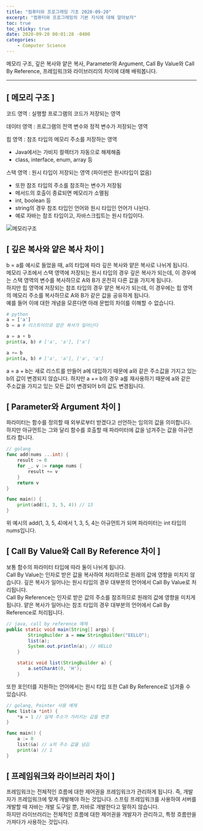```yaml
---
title: "컴퓨터와 프로그래밍 기초 2020-09-20"
excerpt: "컴퓨터와 프로그래밍의 기본 지식에 대해 알아보자"
toc: true
toc_sticky: true
date: 2020-09-20 00:01:28 -0400
categories: 
    - Computer Science
---
```


메모리 구조, 깊은 복사와 얕은 복사, Parameter와 Argument, Call By Value와 Call By Reference, 프레임워크와 라이브러리의 차이에 대해 배워봅니다.
<hr>

## [ 메모리 구조 ]
코드 영역 : 실행할 프로그램의 코드가 저장되는 영역

데이터 영역 : 프로그램의 전역 변수와 정적 변수가 저장되는 영역

힙 영역 : 참조 타입의 메모리 주소를 저장하는 영역
- Java에서는 가비지 컬렉터가 자동으로 해제해줌
- class, interface, enum, array 등

스택 영역 : 원시 타입이 저장되는 영역 (파이썬은 원시타입이 없음)
- 또한 참조 타입의 주소를 참조하는 변수가 저장됨
- 메서드의 호출이 종료되면 메모리가 소멸됨 
- int, boolean 등
- string의 경우 참조 타입인 언어와 원시 타입인 언어가 나뉜다.
- 예로 자바는 참조 타입이고, 자바스크립트는 원시 타입이다.

![메모리구조](https://user-images.githubusercontent.com/52072077/112745270-0b4e6500-8fe2-11eb-894e-4a420fdf6c2b.png)

## [ 깊은 복사와 얕은 복사 차이 ]
b = a를 예시로 들었을 때, a의 타입에 따라 깊은 복사와 얕은 복사로 나뉘게 됩니다.
<br>
메모리 구조에서 스택 영역에 저장되는 원시 타입의 경우 깊은 복사가 되는데, 이 경우에는 스택 영역의 변수를 복사하므로 A와 B가 온전히 다른 값을 가지게 됩니다.
<br>
하지만 힙 영역에 저장되는 참조 타입의 경우 얕은 복사가 되는데, 이 경우에는 힙 영역의 메모리 주소를 복사하므로 A와 B가 같은 값을 공유하게 됩니다.
<br>
예를 들어 이에 대한 개념을 모른다면 아래 문법의 차이를 이해할 수 없습니다.

```python
# python
a = ['a'] 
b = a # 리스트이므로 얕은 복사가 일어난다

a = a + b
print(a, b) # ['a', 'a'], ['a']

a += b
print(a, b) # ['a', 'a'], ['a', 'a']
```
a = a + b는 새로 리스트를 만들어 a에 대입하기 때문에 a와 같은 주소값을 가지고 있는 b의 값이 변경되지 않습니다. 하지만 a += b의 경우 a를 재사용하기 때문에 a와 같은 주소값을 가지고 있는 모든 값이 변경되어 b의 값도 변경됩니다.

## [ Parameter와 Argument 차이 ]
파라미터는 함수를 정의할 때 외부로부터 받겠다고 선언하는 임의의 값을 의미합니다. 하지만 아규먼트는 그와 달리 함수를 호출할 때 파라미터에 값을 넘겨주는 값을 아규먼트라 합니다. 
```go
// golang
func add(nums ...int) {
    result := 0
    for _, v := range nums {
        result += v
    }
    return v
}

func main() {
    print(add(1, 3, 5, 4)) // 13
}
```

위 예시의 add(1, 3, 5, 4)에서 1, 3, 5, 4는 아규먼트가 되며 파라미터는 int 타입의 nums입니다.

## [ Call By Value와 Call By Reference 차이 ]
보통 함수의 파라미터 타입에 따라 둘이 나뉘게 됩니다.
<br>
Call By Value는 인자로 받은 값을 복사하여 처리하므로 원래의 값에 영향을 미치지 않습니다. 깊은 복사가 일어나는 원시 타입의 경우 대부분의 언어에서 Call By Value로 처리됩니다. 
<br>
Call By Reference는 인자로 받은 값의 주소를 참조하므로 원래의 값에 영향을 미치게 됩니다. 얕은 복사가 일어나는 참조 타입의 경우 대부분의 언어에서 Call By Reference로 처리됩니다.
<br>

```java
// java, call by reference 예제
public static void main(String[] args) {
        StringBuilder a = new StringBuilder("EELLO");
        list(a);
        System.out.println(a); // HELLO
    }

    static void list(StringBuilder a) {
        a.setCharAt(0, 'H');
    }
```

또한 포인터를 지원하는 언어에서는 원시 타입 또한 Call By Reference로 넘겨줄 수 있습니다.

```go
// golang, Pointer 사용 예제
func list(a *int) {
	*a = 1 // 실제 주소가 가리키는 값을 변경
}

func main() {
	a := 0
	list(&a) // a의 주소 값을 넘김
	print(a) // 1
}
```

## [ 프레임워크와 라이브러리 차이 ]
프레임워크는 전체적인 흐름에 대한 제어권을 프레임워크가 관리하게 됩니다. 즉, 개발자가 프레임워크에 맞게 개발해야 하는 것입니다. 스프링 프레임워크를 사용하여 서버를 개발할 때 자바는 개발 도구일 뿐, 자바로 개발한다고 말하지 않습니다.
<br>
하지만 라이브러리는 전체적인 흐름에 대한 제어권을 개발자가 관리하고, 특정 흐름만을 가져다가 사용하는 것입니다.
<br>


